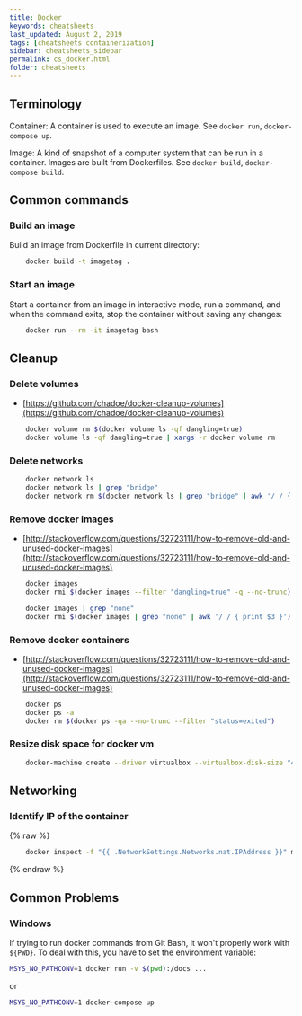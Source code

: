 ```yaml
---
title: Docker
keywords: cheatsheets
last_updated: August 2, 2019
tags: [cheatsheets containerization]
sidebar: cheatsheets_sidebar
permalink: cs_docker.html
folder: cheatsheets
---
```


## Terminology

Container: A container is used to execute an image.  See ``docker run``,
``docker-compose up``.

Image: A kind of snapshot of a computer system that can be run in a container.
Images are built from Dockerfiles.  See ``docker build``, ``docker-compose build``.

## Common commands

### Build an image

Build an image from Dockerfile in current directory:

```bash
    docker build -t imagetag .
```

### Start an image

Start a container from an image in interactive mode, run a command, and when the
command exits, stop the container without saving any changes:

```bash
    docker run --rm -it imagetag bash
```

## Cleanup

### Delete volumes

* [https://github.com/chadoe/docker-cleanup-volumes](https://github.com/chadoe/docker-cleanup-volumes) 

```bash
    docker volume rm $(docker volume ls -qf dangling=true)
    docker volume ls -qf dangling=true | xargs -r docker volume rm
```

### Delete networks

```bash
    docker network ls
    docker network ls | grep "bridge"
    docker network rm $(docker network ls | grep "bridge" | awk '/ / { print $1 }')
```

### Remove docker images

* [http://stackoverflow.com/questions/32723111/how-to-remove-old-and-unused-docker-images](http://stackoverflow.com/questions/32723111/how-to-remove-old-and-unused-docker-images)

```bash
    docker images
    docker rmi $(docker images --filter "dangling=true" -q --no-trunc)

    docker images | grep "none"
    docker rmi $(docker images | grep "none" | awk '/ / { print $3 }')
```

### Remove docker containers

* [http://stackoverflow.com/questions/32723111/how-to-remove-old-and-unused-docker-images](http://stackoverflow.com/questions/32723111/how-to-remove-old-and-unused-docker-images)

```bash
    docker ps
    docker ps -a
    docker rm $(docker ps -qa --no-trunc --filter "status=exited")
```

### Resize disk space for docker vm

```bash
    docker-machine create --driver virtualbox --virtualbox-disk-size "40000" default
```

## Networking

### Identify IP of the container

{% raw %}
```bash
    docker inspect -f "{{ .NetworkSettings.Networks.nat.IPAddress }}" myapp
```
{% endraw %}

## Common Problems

### Windows

If trying to run docker commands from Git Bash, it won't properly work with `${PWD}`. To deal with this, you have to set the environment variable:

```bash
MSYS_NO_PATHCONV=1 docker run -v $(pwd):/docs ...
```

or

```bash
MSYS_NO_PATHCONV=1 docker-compose up
```

